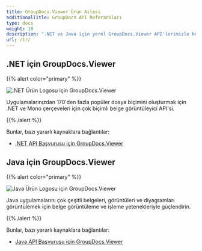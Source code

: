```yaml
---
title: GroupDocs.Viewer Ürün Ailesi
additionalTitle: GroupDocs API Referansları
type: docs
weight: 10
description: ".NET ve Java için yerel GroupDocs.Viewer API'lerimizle herhangi bir çapraz platform uygulamasında belge veya resim görüntülemeyi hızlandırın ve basitleştirin"
url: /tr/
---
```


## .NET için GroupDocs.Viewer

{{% alert color="primary" %}} 

![.NET Ürün Logosu için GroupDocs.Viewer](../gdocs_net.png)

Uygulamalarınızdan 170'den fazla popüler dosya biçimini oluşturmak için .NET ve Mono çerçeveleri için çok biçimli belge görüntüleyici API'si.

{{% /alert %}} 

Bunlar, bazı yararlı kaynaklara bağlantılar:

- [.NET API Başvurusu için GroupDocs.Viewer](/viewer/tr/net/)


## Java için GroupDocs.Viewer

{{% alert color="primary" %}}

![Java Ürün Logosu için GroupDocs.Viewer](../gdocs_java.png)

Java uygulamalarını çok çeşitli belgeleri, görüntüleri ve diyagramları görüntülemek için belge görüntüleme ve işleme yetenekleriyle güçlendirin.

{{% /alert %}}

Bunlar, bazı yararlı kaynaklara bağlantılar:

- [Java API Başvurusu için GroupDocs.Viewer](/viewer/java/)
